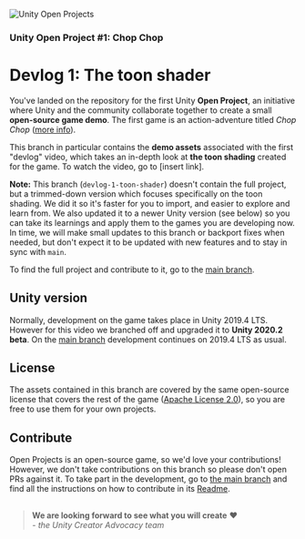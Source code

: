 ![Unity Open Projects](https://imgur.com/CNSq6ea.jpg)
### Unity Open Project #1: Chop Chop
# Devlog 1: The toon shader

You've landed on the repository for the first Unity **Open Project**, an initiative where Unity and the community collaborate together to create a small **open-source game demo**. The first game is an action-adventure titled _Chop Chop_ ([more info](https://open.codecks.io/unity-open-project-1/decks/32/card/126-what-is-this)).

This branch in particular contains the **demo assets** associated with the first "devlog" video, which takes an in-depth look at **the toon shading** created for the game. To watch the video, go to [insert link].

**Note:** This branch (`devlog-1-toon-shader`) doesn't contain the full project, but a trimmed-down version which focuses specifically on the toon shading. We did it so it's faster for you to import, and easier to explore and learn from. We also updated it to a newer Unity version (see below) so you can take its learnings and apply them to the games you are developing now. In time, we will make small updates to this branch or backport fixes when needed, but don't expect it to be updated with new features and to stay in sync with `main`.

To find the full project and contribute to it, go to the [main branch](https://github.com/UnityTechnologies/open-project-1).

## Unity version
Normally, development on the game takes place in Unity 2019.4 LTS. However for this video we branched off and upgraded it to **Unity 2020.2 beta**. On the [main branch](https://github.com/UnityTechnologies/open-project-1) development continues on 2019.4 LTS as usual.

## License
The assets contained in this branch are covered by the same open-source license that covers the rest of the game ([Apache License 2.0](https://github.com/UnityTechnologies/open-project-1/blob/main/LICENSE)), so you are free to use them for your own projects.

## Contribute
Open Projects is an open-source game, so we'd love your contributions! However, we don't take contributions on this branch so please don't open PRs against it.
To take part in the development, go to [the main branch](https://github.com/UnityTechnologies/open-project-1) and find all the instructions on how to contribute in its [Readme](https://github.com/UnityTechnologies/open-project-1/blob/main/README.md).

##

> **We are looking forward to see what you will create** ❤  
> *- the Unity Creator Advocacy team*
